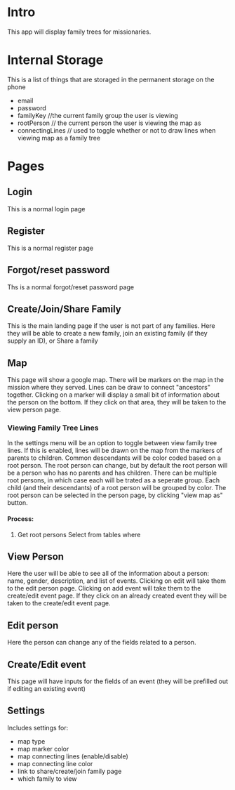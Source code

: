 # Intro
This app will display family trees for missionaries.

# Internal Storage
This is a list of things that are storaged in the permanent storage on the phone
- email
- password
- familyKey //the current family group the user is viewing
- rootPerson // the current person the user is viewing the map as
- connectingLines // used to toggle whether or not to draw lines when viewing map as a family tree

# Pages
## Login
This is a normal login page

## Register
This is a normal register page

## Forgot/reset password
Ths is a normal forgot/reset password page

## Create/Join/Share Family
This is the main landing page if the user is not part of any families. 
Here they will be able to create a new family, join an existing family (if they supply an ID), or Share a family

## Map
This page will show a google map. There will be markers on the map in the mission where they served. Lines can be draw to connect "ancestors" together. 
Clicking on a marker will display a small bit of information about the person on the bottom. If they click on that area, they will be taken to the view person page.

### Viewing Family Tree Lines
In the settings menu will be an option to toggle between view family tree lines. If this is enabled, lines will be drawn on the map from the markers of parents to children. Common descendants will be color coded based on a root person. The root person can change, but by default the root person will be a person who has no parents and has children. There can be multiple root persons, in which case each will be trated as a seperate group. Each child (and their descendants) of a root person will be grouped by color. The root person can be selected in the person page, by clicking "view map as" button.

#### Process:
1. Get root persons
Select from tables where 

## View Person
Here the user will be able to see all of the information about a person: name, gender, description, and list of events. Clicking on edit will take them to the edit person page. Clicking on add event will take them to the create/edit event page. If they click on an already created event they will be taken to the create/edit event page.

## Edit person
Here the person can change any of the fields related to a person.

## Create/Edit event
This page will have inputs for the fields of an event (they will be prefilled out if editing an existing event)

## Settings
Includes settings for:
- map type
- map marker color
- map connecting lines (enable/disable)
- map connecting line color
- link to share/create/join family page
- which family to view